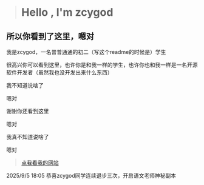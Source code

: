 > # Hello , I'm zcygod

## 所以你看到了这里，嗯对

我是zcygod，一名普普通通的初二（写这个readme的时候是）学生

很高兴你可以看到这里，也许你是和我一样的学生，也许你也和我一样是一名开源软件开发者（虽然我也没开发出来什么东西）

我不知道说啥了

嗯对

谢谢你还看到这里

嗯对

我真不知道说啥了

嗯对

> [点我看我的网站](https://zcygod.top/)

2025/9/5 18:05 恭喜zcygod同学连续退步三次，开启语文老师神秘副本
